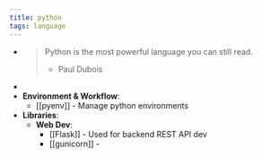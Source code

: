 ```yaml
---
title: python
tags: language
---
```


-
  >Python is the most powerful language you can still read.
  >- Paul Dubois
-
- **Environment & Workflow**:
	- [[pyenv]] - Manage python environments
- **Libraries**:
	- **Web Dev**:
		- [[Flask]] - Used for backend REST API dev
		- [[gunicorn]] -